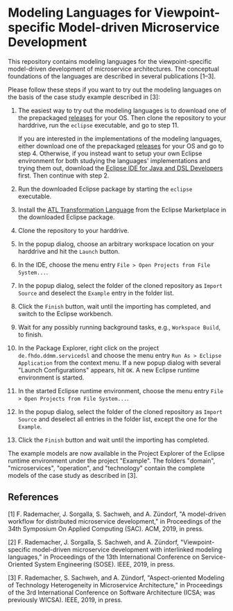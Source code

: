 # Modeling Languages for Viewpoint-specific Model-driven Microservice Development

This repository contains modeling languages for the viewpoint-specific model-driven development of microservice architectures. The conceptual foundations of the languages are described in several publications [1&ndash;3].

Please follow these steps if you want to try out the modeling languages on the basis of the case study example described in [3]:
1. The easiest way to try out the modeling languages is to download one of the prepackaged [releases](https://github.com/SeelabFhdo/ddmm/releases) for your OS. Then clone the repository to your harddrive, run the ``eclipse`` executable, and go to step 11.  

   If you are interested in the implementations of the modeling languages, either download one of the prepackaged [releases](https://github.com/SeelabFhdo/ddmm/releases) for your OS and go to step 4. Otherwise, if you instead want to setup your own Eclipse environment for both studying the languages' implementations and trying them out, download the [Eclipse IDE for Java and DSL Developers](https://www.eclipse.org/downloads/packages/release/2019-03/r/eclipse-ide-java-and-dsl-developers) first. Then continue with step 2.
2. Run the downloaded Eclipse package by starting the ``eclipse`` executable.
3. Install the [ATL Transformation Language](https://marketplace.eclipse.org/content/atl) from the Eclipse Marketplace in the downloaded Eclipse package.
4. Clone the repository to your harddrive.
5. In the popup dialog, choose an arbitrary workspace location on your harddrive and hit the ``Launch`` button.
6. In the IDE, choose the menu entry ``File > Open Projects from File System...``.
7. In the popup dialog, select the folder of the cloned repository as ``Import Source`` and deselect the ``Example`` entry in the folder list.
8. Click the ``Finish`` button, wait until the importing has completed, and switch to the Eclipse workbench.
9. Wait for any possibly running background tasks, e.g., ``Workspace Build``, to finish.
10. In the Package Explorer, right click on the project ``de.fhdo.ddmm.servicedsl`` and choose the menu entry ``Run As > Eclipse Application`` from the context menu. If a new popup dialog with several "Launch Configurations" appears, hit ``OK``. A new Eclipse runtime environment is started.
11. In the started Eclipse runtime environment, choose the menu entry ``File > Open Projects from File System...``.
12. In the popup dialog, select the folder of the cloned repository as ``Import Source`` and deselect all entries in the folder list, except the one for the ``Example``.
13. Click the ``Finish`` button and wait until the importing has completed.

The example models are now available in the Project Explorer of the Eclipse runtime environment under the project "Example". The folders "domain", "microservices", "operation", and "technology" contain the complete models of the case study as described in [3].

## References
[1] F. Rademacher, J. Sorgalla, S. Sachweh, and A. Zündorf, "A model-driven workflow for distributed microservice development," in Proceedings of the 34th Symposium On Applied Computing (SAC). ACM, 2019, in press.

[2] F. Rademacher, J. Sorgalla, S. Sachweh, and A. Zündorf, "Viewpoint-specific model-driven microservice development with interlinked modeling languages,” in Proceedings of the 13th International Conference on Service-Oriented System Engineering (SOSE). IEEE, 2019, in press.

[3] F. Rademacher, S. Sachweh, and A. Zündorf, "Aspect-oriented Modeling of Technology Heterogeneity in Microservice Architecture," in Proceedings of the 3rd International Conference on Software Architecture (ICSA; was previously WICSA). IEEE, 2019, in press.
